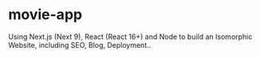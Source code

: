 # movie-app
Using Next.js (Next 9), React (React 16+) and Node to build an Isomorphic Website, including SEO, Blog, Deployment..
